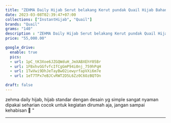 ```yaml
---
title: "ZEHMA Daily Hijab Serut belakang Kerut pundak Quail Hijab Bahan Jersey"
date: 2023-03-08T02:39:47+07:00
collections: ["InstantHijab", "Quail"]
brands: "Quail"
grams: "140"
description : "ZEHMA Daily Hijab Serut belakang Kerut pundak Quail Hijab Bahan Jersey"
price: "55,000.00"

google_drive:
  enable: true
  pics:
  - url: 1pC_tK3Xoe6JZGQWduH_JmXABXEhY05Br
  - url: 1FBxhvGGfvfcIfCgGmP94i0nj_759hPqH
  - url: 1TwVwi9DhJeTayBwO2iewyrfapVXi6m7e
  - url: 1eT7TPx7eBJCvRWT2D5L6Zz0C6OzBQTOn

draft: false
---
```


zehma daily hijab, hijab standar dengan desain yg simple sangat nyaman dipakai seharian 
cocok untuk kegiatan dirumah aja, jangan sampai kehabisan 🤩
"

-----   
 
